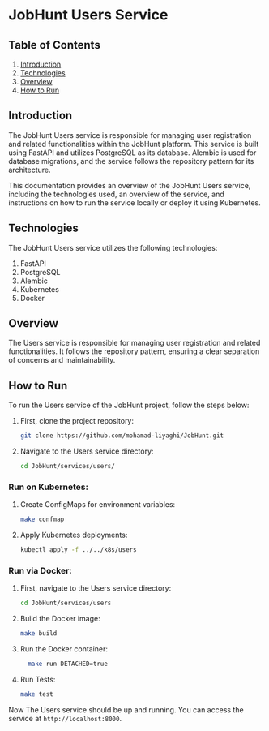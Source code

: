 # JobHunt Users Service

## Table of Contents
1. [Introduction](#introduction)
2. [Technologies](#technologies)
3. [Overview](#overview)
4. [How to Run](#how-to-run)

## Introduction <a name="introduction"></a>
The JobHunt Users service is responsible for managing user registration and related functionalities within the JobHunt platform. This service is built using FastAPI and utilizes PostgreSQL as its database. Alembic is used for database migrations, and the service follows the repository pattern for its architecture.

This documentation provides an overview of the JobHunt Users service, including the technologies used, an overview of the service, and instructions on how to run the service locally or deploy it using Kubernetes.

## Technologies <a name="technologies"></a>
The JobHunt Users service utilizes the following technologies:
1. FastAPI
2. PostgreSQL
3. Alembic
4. Kubernetes
5. Docker

## Overview <a name="overview"></a>
The Users service is responsible for managing user registration and related functionalities. It follows the repository pattern, ensuring a clear separation of concerns and maintainability.

## How to Run <a name="how-to-run"></a>
To run the Users service of the JobHunt project, follow the steps below:


1. First, clone the project repository:
    ```bash
    git clone https://github.com/mohamad-liyaghi/JobHunt.git
    ```

2. Navigate to the Users service directory:
    ```bash
    cd JobHunt/services/users/ 
    ```

### Run on Kubernetes:
1. Create ConfigMaps for environment variables:
    ```bash
    make confmap
    ```

2. Apply Kubernetes deployments:
    ```bash
    kubectl apply -f ../../k8s/users
    ```

### Run via Docker:
1. First, navigate to the Users service directory:
    ```bash
    cd JobHunt/services/users
    ```

2. Build the Docker image:
    ```bash
    make build
    ```

3. Run the Docker container:
    ```bash
      make run DETACHED=true
    ```

4. Run Tests:
    ```bash
    make test
   ```

Now The Users service should be up and running. You can access the service at `http://localhost:8000`.
